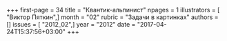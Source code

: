 +++
first-page = 34
title = "Квантик-альпинист"
npages = 1
illustrators = [ "Виктор Пяткин",]
month = "02"
rubric = "Задачи в картинках"
authors = []
issues = [ "2012_02",]
year = "2012"
date = "2017-04-24T15:37:56+03:00"
+++
